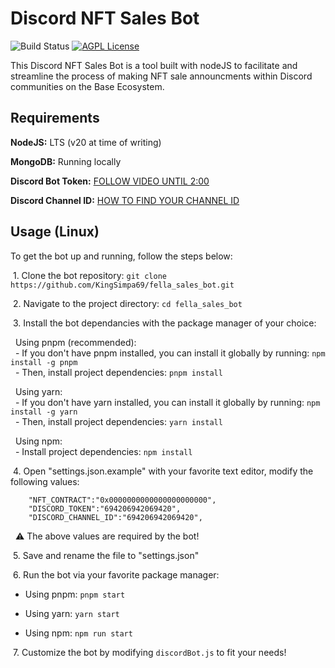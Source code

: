 

# Discord NFT Sales Bot

![Build Status](https://img.shields.io/badge/build-passing-brightgreen)
[![AGPL License](https://img.shields.io/badge/License-The%20Unlicense-blue.svg)](https://unlicense.org/)

This Discord NFT Sales Bot is a tool built with nodeJS to facilitate and streamline the process of making NFT sale announcments within Discord communities on the Base Ecosystem. 


## Requirements

**NodeJS:** LTS (v20 at time of writing)

**MongoDB:** Running locally

**Discord Bot Token:** [FOLLOW VIDEO UNTIL 2:00](https://youtu.be/4XswiJ1iUaw)

**Discord Channel ID:** [HOW TO FIND YOUR CHANNEL ID](https://www.youtube.com/watch?v=gNSC4JzZoFQ)




## Usage (Linux)
To get the bot up and running, follow the steps below:

&nbsp;1. Clone the bot repository: `git clone https://github.com/KingSimpa69/fella_sales_bot.git`

&nbsp;2. Navigate to the project directory: `cd fella_sales_bot`

&nbsp;3. Install the bot dependancies with the package manager of your choice:

&nbsp;&nbsp;Using pnpm (recommended): \
&nbsp;&nbsp;- If you don't have pnpm installed, you can install it globally by running: `npm install -g pnpm` \
&nbsp;&nbsp;- Then, install project dependencies: `pnpm install`

&nbsp;&nbsp;Using yarn: \
&nbsp;&nbsp;- If you don't have yarn installed, you can install it globally by running: `npm install -g yarn` \
&nbsp;&nbsp;- Then, install project dependencies: `yarn install`

&nbsp;&nbsp;Using npm: \
&nbsp;&nbsp;- Install project dependencies: `npm install`

&nbsp;4. Open "settings.json.example" with your favorite text editor, modify the following values:

```
    "NFT_CONTRACT":"0x0000000000000000000000",
    "DISCORD_TOKEN":"694206942069420",
    "DISCORD_CHANNEL_ID":"694206942069420",
```
&nbsp; ⚠️ The above values are required by the bot!

&nbsp;5. Save and rename the file to "settings.json"

&nbsp;6. Run the bot via your favorite package manager:

   - Using pnpm: `pnpm start`

   - Using yarn: `yarn start`

   - Using npm: `npm run start`

&nbsp;7. Customize the bot by modifying `discordBot.js` to fit your needs!
